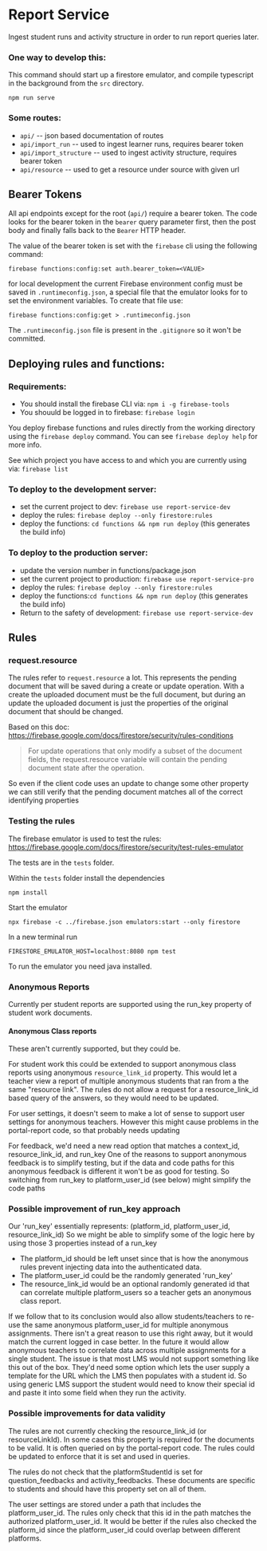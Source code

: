 # Report Service
Ingest student runs and activity structure in order to run
report queries later.

### One way to develop this:
This command should start up a firestore emulator, and compile typescript
in the background from the `src` directory.

`npm run serve`

### Some routes:
- `api/` -- json based documentation of routes
- `api/import_run` -- used to ingest learner runs, requires bearer token
- `api/import_structure` -- used to ingest activity structure, requires bearer token
- `api/resource` -- used to get a resource under source with given url

## Bearer Tokens

All api endpoints except for the root (`api/`) require a bearer token.
The code looks for the bearer token in the `bearer` query parameter first,
then the post body and finally falls back to the `Bearer` HTTP header.

The value of the bearer token is set with the `firebase` cli using the following
command:

`firebase functions:config:set auth.bearer_token=<VALUE>`

for local development the current Firebase environment config must be saved in
`.runtimeconfig.json`, a special file that the emulator looks for to set the
environment variables.  To create that file use:

`firebase functions:config:get > .runtimeconfig.json`

The `.runtimeconfig.json` file is present in the `.gitignore` so it won't be committed.

## Deploying rules and functions:

### Requirements:

 * You should install the firebase CLI via: `npm i -g firebase-tools`
 * You shouuld be logged in to firebase: `firebase login`

You deploy firebase functions and rules directly from the working directory using
the `firebase deploy` command. You can see `firebase deploy help` for more info.

See which project you have access to and which you are currently using via: `firebase list`

### To deploy to the development server:

* set the current project to dev: `firebase use report-service-dev`
* deploy the rules: `firebase deploy --only firestore:rules`
* deploy the functions: `cd functions && npm run deploy` (this generates the build info)

### To deploy to the production server:

* update the version number in functions/package.json
* set the current project to production: `firebase use report-service-pro`
* deploy the rules:  `firebase deploy --only firestore:rules`
* deploy the functions:`cd functions && npm run deploy` (this generates the build info)
* Return to the safety of development: `firebase use report-service-dev`

## Rules

### request.resource

The rules refer to `request.resource` a lot. This represents the pending document
that will be saved during a create or update operation.  With a create the uploaded
document must be the full document, but during an update the uploaded document is
just the properties of the original document that should be changed.

Based on this doc: https://firebase.google.com/docs/firestore/security/rules-conditions

> For update operations that only modify a subset of the document fields,
> the request.resource variable will contain the pending document state after the operation.

So even if the client code uses an update to change some other property we can still verify that
the pending document matches all of the correct identifying properties

### Testing the rules

The firebase emulator is used to test the rules: https://firebase.google.com/docs/firestore/security/test-rules-emulator

The tests are in the `tests` folder.

Within the `tests` folder install the dependencies

    npm install

Start the emulator

    npx firebase -c ../firebase.json emulators:start --only firestore

In a new terminal run

    FIRESTORE_EMULATOR_HOST=localhost:8080 npm test

To run the emulator you need java installed.

### Anonymous Reports

Currently per student reports are supported using the run_key property of student work documents.

#### Anonymous Class reports

These aren't currently supported, but they could be.

For student work this could be extended to support anonymous class reports using anonymous `resource_link_id`
property. This would let a teacher view a report of multiple anonymous students that ran from
a the same "resource link".  The rules do not allow a request for a resource_link_id based
query of the answers, so they would need to be updated.

For user settings, it doesn't seem to make a lot of sense to support user settings for anonymous
teachers. However this might cause problems in the portal-report code, so that probably needs updating

For feedback, we'd need a new read option that matches a context_id, resource_link_id, and run_key
One of the reasons to support anonymous feedback is to simplify testing, but if the data and code paths
for this anonymous feedback is different it won't be as good for testing.
So switching from run_key to platform_user_id (see below) might simplify the code paths

### Possible improvement of run_key approach

Our 'run_key' essentially represents: (platform_id, platform_user_id, resource_link_id)
So we might be able to simplify some of the logic here by using those 3 properties instead of a run_key
- The platform_id should be left unset since that is how the anonymous rules prevent injecting
data into the authenticated data.
- The platform_user_id could be the randomly generated 'run_key'
- The resource_link_id would be an optional randomly generated id that can correlate
multiple platform_users so a teacher gets an anonymous class report.

If we follow that to its conclusion would also allow students/teachers to re-use the
same anonymous platform_user_id for multiple anonymous assignments. There isn't a great
reason to use this right away, but it would match the current logged in case better.
In the future it would allow anonymous teachers to correlate data across multiple assignments
for a single student. The issue is that most LMS would not support something like this
out of the box. They'd need some option which lets the user supply a template for the URL which
the LMS then populates with a student id. So using generic LMS support the student would need
to know their special id and paste it into some field when they run the activity.

### Possible improvements for data validity

The rules are not currently checking the resource_link_id (or resourceLinkId). In some
cases this property is required for the documents to be valid. It is often queried on by the
portal-report code. The rules could be updated to enforce that it is set and used in queries.

The rules do not check that the platformStudentId is set for question_feedbacks and
activity_feedbacks. These documents are specific to students and should have this property
set on all of them.

The user settings are stored under a path that includes the platform_user_id. The rules
only check that this id in the path matches the authorized platform_user_id. It would be
better if the rules also checked the platform_id since the platform_user_id could overlap
between different platforms.
